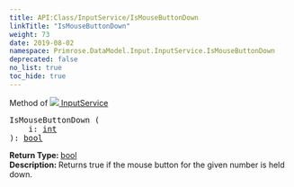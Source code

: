 ```yaml
---
title: API:Class/InputService/IsMouseButtonDown
linkTitle: "IsMouseButtonDown"
weight: 73
date: 2019-08-02
namespace: Primrose.DataModel.Input.InputService.IsMouseButtonDown
deprecated: false
no_list: true
toc_hide: true
---
```

Method of <a href="/docs/api-reference/Class/InputService"><img src="/icons/silk/controller.png"/>&nbsp;InputService</a>
<pre class="method-declaration">
IsMouseButtonDown (
    i: <a class="type" href="/docs/api-reference/System/Primitives#int32">int</a>
): <a class="type" href="/docs/api-reference/System/Primitives#boolean">bool</a></pre>
<b>Return Type: </b>
<a class="type" href="/docs/api-reference/System/Primitives#boolean">bool</a>
<br/>
<b>Description: </b>
Returns true if the mouse button for the given number is held down.

